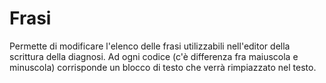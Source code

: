 # Frasi

Permette di modificare l'elenco delle frasi utilizzabili nell'editor della scrittura della diagnosi. Ad ogni codice \(c'è differenza fra maiuscola e minuscola\) corrisponde un blocco di testo che verrà rimpiazzato nel testo.

